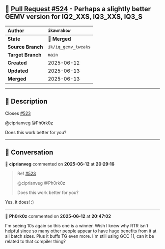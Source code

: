 ## 🔀 [Pull Request #524](https://github.com/ikawrakow/ik_llama.cpp/pull/524) - Perhaps a slightly better GEMV version for IQ2_XXS, IQ3_XXS, IQ3_S

| **Author** | `ikawrakow` |
| :--- | :--- |
| **State** | 🔀 **Merged** |
| **Source Branch** | `ik/iq_gemv_tweaks` |
| **Target Branch** | `main` |
| **Created** | 2025-06-12 |
| **Updated** | 2025-06-13 |
| **Merged** | 2025-06-13 |

---

## 📄 Description

Closes [#523](https://github.com/ikawrakow/ik_llama.cpp/issues/523) 

@ciprianveg  @Ph0rk0z

Does this work better for you?

---

## 💬 Conversation

👤 **ciprianveg** commented on **2025-06-12** at **20:29:16**

> Ref [#523](https://github.com/ikawrakow/ik_llama.cpp/issues/523)
> 
> @ciprianveg @Ph0rk0z
> 
> Does this work better for you?

Yes, it does! :)

---

👤 **Ph0rk0z** commented on **2025-06-12** at **20:47:02**

I'm seeing 10s again so this one is a winner. Wish I knew why RTR isn't helpful since so many other people appear to have huge benefits from it at all batch sizes. Plus it buffs TG even more. I'm still using GCC 11, can it be related to that compiler thing?